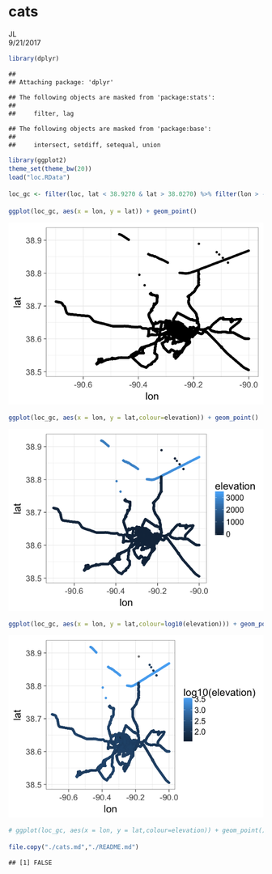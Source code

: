 # cats
JL  
9/21/2017  




```r
library(dplyr)
```

```
## 
## Attaching package: 'dplyr'
```

```
## The following objects are masked from 'package:stats':
## 
##     filter, lag
```

```
## The following objects are masked from 'package:base':
## 
##     intersect, setdiff, setequal, union
```

```r
library(ggplot2)
theme_set(theme_bw(20))
load("loc.RData")

loc_gc <- filter(loc, lat < 38.9270 & lat > 38.0270) %>% filter(lon > -90.6994& lon < -90.0)

ggplot(loc_gc, aes(x = lon, y = lat)) + geom_point()
```

![](cats_files/figure-html/p-1.png)<!-- -->

```r
ggplot(loc_gc, aes(x = lon, y = lat,colour=elevation)) + geom_point()
```

![](cats_files/figure-html/p-2.png)<!-- -->

```r
ggplot(loc_gc, aes(x = lon, y = lat,colour=log10(elevation))) + geom_point()
```

![](cats_files/figure-html/p-3.png)<!-- -->

```r
# ggplot(loc_gc, aes(x = lon, y = lat,colour=elevation)) + geom_point()

file.copy("./cats.md","./README.md")
```

```
## [1] FALSE
```


